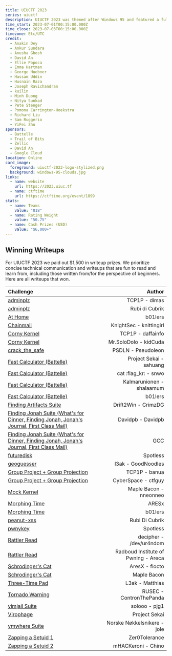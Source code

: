 ```yaml
---
title: UIUCTF 2023
series: uiuctf
description: UIUCTF 2023 was themed after Windows 95 and featured a fully interactive desktop environment as the CTFd theme.
time_start: 2023-07-01T00:15:00.000Z
time_close: 2023-07-03T00:15:00.000Z
timezone: Etc/UTC
credit:
  - Anakin Dey
  - Ankur Sundara
  - Anusha Ghosh
  - David An
  - Ellie Popoca
  - Emma Hartman
  - George Huebner
  - Hassam Uddin
  - Husnain Raza
  - Joseph Ravichandran
  - kuilin
  - Minh Duong
  - Nitya Sunkad
  - Pete Stenger
  - Pomona Carrington-Hoekstra
  - Richard Liu
  - Sam Ruggerio
  - YiFei Zhu
sponsors:
  - Battelle
  - Trail of Bits
  - Zellic
  - David An
  - Google Cloud
location: Online
card_image:
  foreground: uiuctf-2023-logo-stylized.png
  background: windows-95-clouds.jpg
links:
  - name: website
    url: https://2023.uiuc.tf
  - name: ctftime
    url: https://ctftime.org/event/1899
stats:
  - name: Teams
    value: "818"
  - name: Rating Weight
    value: "50.75"
  - name: Cash Prizes (USD)
    value: "$6,000+"
---
```


## Winning Writeups

For UIUCTF 2023 we paid out $1,500 in writeup prizes. We prioritize concise technical communication and writeups that are fun to read and learn from, including those written from/for the perspective of beginners. Here are all writeups that won.

| Challenge | Author |
| :------- | ---: |
| [adminplz](https://hackmd.io/@Solderet/UIUCTF2023-adminplz) | TCP1P - dimas |
| [adminplz](https://immense-geology-c53.notion.site/UIUC-CTF-1451335984bd45a787e0ec08f9092c49?pvs=4) | Rubi di Cubrik |
| [At Home](https://bronson113.github.io/2023/07/03/uiuctf-2023-writeups.html#at-home) | b01lers |
| [Chainmail](https://github.com/knittingirl/CTF-Writeups/tree/main/pwn_challs/UIUCTF23/Chainmail) | KnightSec - knittingirl |
| [Corny Kernel](https://github.com/daffainfo/ctf-writeup/tree/main/UIUCTF%202023/Corny%20Kernel) | TCP1P - daffainfo |
| [Corny Kernel](https://github.com/tejassatpalkar/ctf/blob/main/UIUCTF2023/CornyKernel.md) | Mr.SoloDolo - kidCuda |
| [crack_the_safe](https://pseudoleon.github.io/uiuctf-23/) | PSDLN - Pseudoleon |
| [Fast Calculator (Battelle)](https://sahuang.github.io/writeups/uiuctf-2023/) | Project Sekai - sahuang |
| [Fast Calculator (Battelle)](https://ctf.solidity.kr/pad/s/RCtVA7EAg) | cat :flag_kr: - snwo |
| [Fast Calculator (Battelle)](https://gitlab.com/shalaamum/ctf-writeups/-/blob/master/UIUCTF%202023/Fast%20Calculator/writeup.md) | Kalmarunionen - shalaamum |
| [Fast Calculator (Battelle)](https://bronson113.github.io/2023/07/03/uiuctf-2023-writeups.html#fast-calculator) | b01lers |
| [Finding Artifacts Suite](https://medium.com/@Crimz/uiuctf-osint-writeups-part-1-954f800494c2) | Drift2Win - CrimzDG |
| [Finding Jonah Suite (What's for Dinner, Finding Jonah, Jonah's Journal, First Class Mail)](https://github.com/D13David/ctf-writeups/blob/main/uiuctf23/osint/finding_jonah/README.md) | Davidpb - Davidpb |
| [Finding Jonah Suite (What's for Dinner, Finding Jonah, Jonah's Journal, First Class Mail)](https://www.antoine.rocks/UIUCTF%202023%20-%20OSINT.html#whats-for-dinner-50-points) | GCC |
| [futuredisk](https://gist.github.com/MaeIsBad/f2675042f53769e1b16d5aebe139ccca#futuredisk-1---22-solves) | Spotless |
| [geoguesser](https://github.com/abhishekg999/UIUCTF-2023/blob/main/geoguesser/README.md) | l3ak - GoodNoodles |
| [Group Project + Group Projection](https://banua.medium.com/uiuctf-2023-group-project-cryptography-74248dda81a9) | TCP1P - banua |
| [Group Project + Group Projection](https://github.com/ctfguy/My_CTF_Writeups/blob/main/UIUCTF%202023/Crypto/Group%20Project%20and%20Projection/solution.md) | CyberSpace - ctfguy |
| [Mock Kernel](https://maplebacon.org/2023/07/uiuctf-mock-kernel/) | Maple Bacon - nneonneo |
| [Morphing Time](https://github.com/SuperBeetleGamer/Crypto-Writeups/blob/main/UIUCTF%202023/morphing_time.md) | ARESx |
| [Morphing Time](https://bronson113.github.io/2023/07/03/uiuctf-2023-writeups.html#morphing-time) | b01lers |
| [peanut-xss](https://immense-geology-c53.notion.site/UIUC-CTF-1451335984bd45a787e0ec08f9092c49?pvs=4) | Rubi Di Cubrik |
| [pwnykey](https://gist.github.com/RubenBrocke/248e80151e2ff4d4ea67a5af792ec4d6) | Spotless |
| [Rattler Read](https://ur4ndom.dev/posts/2023-07-02-uiuctf-rattler-read/) | decipher - /dev/ur4ndom |
| [Rattler Read](https://radboudinstituteof.pwning.nl/posts/rattlerread/) | Radboud Institute of Pwning - Areca |
| [Schrodinger's Cat](https://flocto.github.io/writeups/2023/uiuctf/uiuctf-writeups/#schr%C3%B6dingers-cat) | AresX - flocto |
| [Schrodinger's Cat](https://maplebacon.org/2023/07/uiuctf-schrodingers-cat/) | Maple Bacon |
| [Three-Time Pad](https://github.com/0x-Matthias/CTF-Writeups/tree/main/uiuCTF_2023/crypto/Three-Time_Pad) | L3ak - Matthias |
| [Tornado Warning](https://github.com/rusec/uiuctf23-writeups/blob/main/misc/tornado-warning/README.md) | RUSEC - ContronThePanda |
| [vimjail Suite](https://github.com/pjg11/CTF-Writeups/blob/main/2023-UIUCTF/vimjail.md) | solooo - pjg1 |
| [Virophage](https://nyancat0131.moe/post/ctf-writeups/uiu-ctf/2023/writeup/#virophage) | Project Sekai |
| [vmwhere Suite](https://github.com/joleeee/writeups/blob/main/2023-uiuctf/vmwhere2/writeup.md) | Norske Nøkkelsnikere - jole |
| [Zapping a Setuid 1](https://github.com/nikosChalk/ctf-writeups/blob/master/uiuctf23/pwn/zapping-a-suid1/README.md) | Zer0Tolerance |
| [Zapping a Setuid 2](https://github.com/MarcoMeinardi/CTF-writeups/tree/master/zapping-a-setuid-2) | mHACKeroni - Chino |
